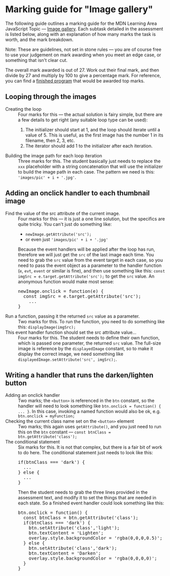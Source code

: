 # Marking guide for "Image gallery"
The following guide outlines a marking guide for the MDN Learning Area JavaScript Topic — [Image gallery](https://developer.mozilla.org/en-US/Learn/JavaScript/Building_blocks/Image_gallery). Each subtask detailed in the assessment is listed below, along with an explanation of how many marks the task is worth, and the mark breakdown.

Note: These are guidelines, not set in stone rules — you are of course free to use your judgement on mark awarding when you meet an edge case, or something that isn't clear cut.

The overall mark awarded is out of 27. Work out their final mark, and then divide by 27 and multiply by 100 to give a percentage mark. For reference, you can find a [finished program](main.js) that would be awarded top marks.

## Looping through the images

<dl>
<dt>Creating the loop</dt>
<dd>Four marks for this — the actual solution is fairy simple, but there are a few details to get right (any suitable loop type can be used):
<ol>
  <li>The initializer should start at 1, and the loop should iterate until a value of 5. This is useful, as the first image has the number 1 in its filename, then 2, 3, etc.</li>
  <li>The iterator should add 1 to the initializer after each iteration.</li>
</ol>
</dd>
<dt>Building the image path for each loop iteration</dt>
<dd>Three marks for this. The student basically just needs to replace the <code>xxx</code> placeholder with a string concatenation that will use the initializer to build the image path in each case. The pattern we need is this: <code>'images/pic' + i + '.jpg'</code>.</dd>
</dl>

## Adding an onclick handler to each thumbnail image

<dl>
<dt>Find the value of the src attribute of the current image.</dt>
<dd>Four marks for this — it is just a one line solution, but the specifics are quite tricky. You can't just do something like:
<ul>
  <li><code>newImage.getAttribute('src');</code></li>
  <li> or even just <code>'images/pic' + i + '.jpg'</code></li>
</ul>

Because the event handlers will be applied after the loop has run, therefore we will just get the <code>src</code> of the last image each time. You need to grab the <code>src</code> value from the event target in each case, so you need to pass the event object as a parameter to the handler function (<code>e</code>, <code>evt</code>, <code>event</code> or similar is fine), and then use something like this: <code>const imgSrc = e.target.getAttribute('src');</code> to get the <code>src</code> value. An anonymous function would make most sense:
<pre>
newImage.onclick = function(e) {
  const imgSrc = e.target.getAttribute('src');
    ...
}
</pre>
</dd>
<dt>Run a function, passing it the returned <code>src</code> value as a parameter.</dt>
<dd>Two marks for this. To run the function, you need to do something like this: <code>displayImage(imgSrc);</code></dd>
<dt>This event handler function should set the src attribute value...</dt>
<dd>Four marks for this. The student needs to define their own function, which is passed one parameter, the returned <code>src</code> value. The full-size image is reference by the <code>displayedImage</code> constant, so to make it display the correct image, we need something like <code>displayedImage.setAttribute('src', imgSrc);</code>.</dd>
</dl>

## Writing a handler that runs the darken/lighten button
<dl>
<dt>Adding an onclick handler</dt>
<dd>Two marks; the <code>&lt;button&gt;</code> is referenced in the <code>btn</code> constant, so the handler will need to look something like <code>btn.onclick = function() { ... }</code>. In this case, invoking a named function would also be ok, e.g. <code>btn.onclick = myFunction;</code></dd>
<dt>Checking the current class name set on the <code>&lt;button&gt;</code> element</dt>
<dd>Two marks; this again uses <code>getAttribute()</code>, and you just need to run this on the <code>btn</code> constant — <code>const btnClass = btn.getAttribute('class');</code>
<dt>The conditional statement</dt>
<dd>Six marks for this. It is not that complex, but there is a fair bit of work to do here. The conditional statement just needs to look like this:
<pre>
if(btnClass === 'dark') {
  ...  
} else {
  ...
}
</pre>
Then the student needs to grab the three lines provided in the assessment text, and modify it to set the things that are needed in each state. So a finished event handler could look something like this:
<pre>
btn.onclick = function() {
  const btnClass = btn.getAttribute('class');
  if(btnClass === 'dark') {
    btn.setAttribute('class','light');
    btn.textContent = 'Lighten';
    overlay.style.backgroundColor = 'rgba(0,0,0,0.5)';
  } else {
    btn.setAttribute('class','dark');
    btn.textContent = 'Darken';
    overlay.style.backgroundColor = 'rgba(0,0,0,0)';
  }
}
</pre>
</dd>
</dl>
